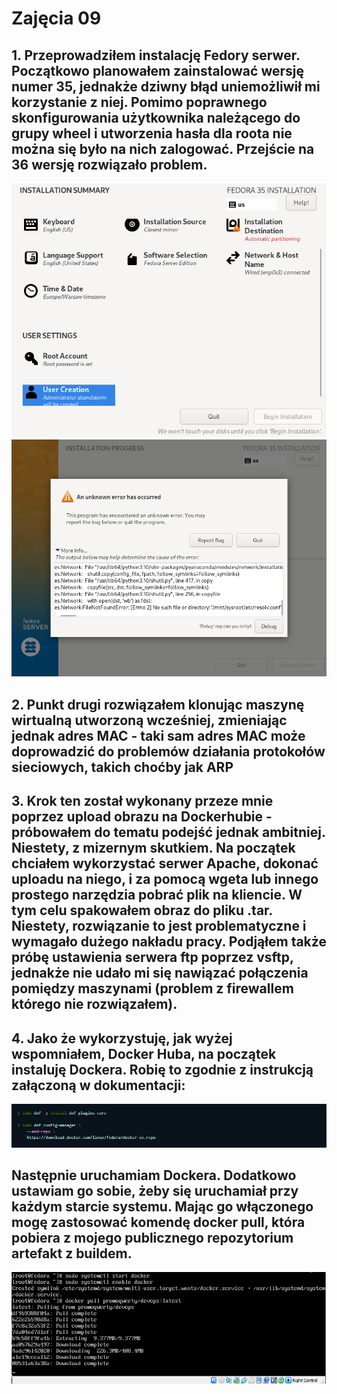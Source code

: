 # Zajęcia 09

## 1. Przeprowadziłem instalację Fedory serwer. Początkowo planowałem zainstalować wersję numer 35, jednakże dziwny błąd uniemożliwił mi korzystanie z niej. Pomimo poprawnego skonfigurowania użytkownika należącego do grupy wheel i utworzenia hasła dla roota nie można się było na nich zalogować. Przejście na 36 wersję rozwiązało problem.
![](install_summ.png)
![](problems.png)
## 2. Punkt drugi rozwiązałem klonując maszynę wirtualną utworzoną wcześniej, zmieniając jednak adres MAC - taki sam adres MAC może doprowadzić do problemów działania protokołów sieciowych, takich choćby jak ARP
## 3. Krok ten został wykonany przeze mnie poprzez upload obrazu na Dockerhubie - próbowałem do tematu podejść jednak ambitniej. Niestety, z mizernym skutkiem. Na początek chciałem wykorzystać serwer Apache, dokonać uploadu na niego, i za pomocą wgeta lub innego prostego narzędzia pobrać plik na kliencie. W tym celu spakowałem obraz do pliku .tar. Niestety, rozwiązanie to jest problematyczne i wymagało dużego nakładu pracy. Podjąłem także próbę ustawienia serwera ftp poprzez vsftp, jednakże nie udało mi się nawiązać połączenia pomiędzy maszynami (problem z firewallem którego nie rozwiązałem).  
## 4. Jako że wykorzystuję, jak wyżej wspomniałem, Docker Huba, na początek instaluję Dockera. Robię to zgodnie z instrukcją załączoną w dokumentacji:
![](rep.png)
## Następnie uruchamiam Dockera. Dodatkowo ustawiam go sobie, żeby się uruchamiał przy każdym starcie systemu. Mając go włączonego mogę zastosować komendę docker pull, która pobiera z mojego publicznego repozytorium artefakt z buildem. 
![](docker_start_pull.png)